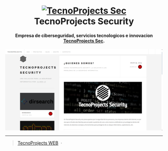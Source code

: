 
<h1 align="center">
  <br>
  <a href="https://tecnoporjects.github.io"><img src="https://avatars.githubusercontent.com/u/82187155?s=200&v=4" alt="TecnoProjects Sec" width="200"></a>
  <br>
  TecnoProjects Security
  <br>
</h1>

<h4 align="center">Empresa de ciberseguridad, servicios tecnologicos e innovacion <a href="https://tecnoprojects.github.io" target="_blank">TecnoProjects Sec</a>.</h4>

![screenshot](https://raw.githubusercontent.com/tecnoprojects/tecnoprojects.github.io/main/images/cap.png)

---

> [TecnoProjects WEB](https:/tecnoprojects.github.io) &nbsp;&middot;&nbsp;

